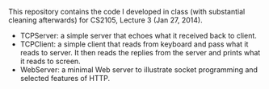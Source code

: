 This repository contains the code I developed in class (with substantial cleaning afterwards) for CS2105, Lecture 3 (Jan 27, 2014).

* TCPServer: a simple server that echoes what it received back to client.
* TCPClient: a simple client that reads from keyboard and pass what it reads to server.  It then reads the replies from the server and prints what it reads to screen.
* WebServer: a minimal Web server to illustrate socket programming and selected features of HTTP.

